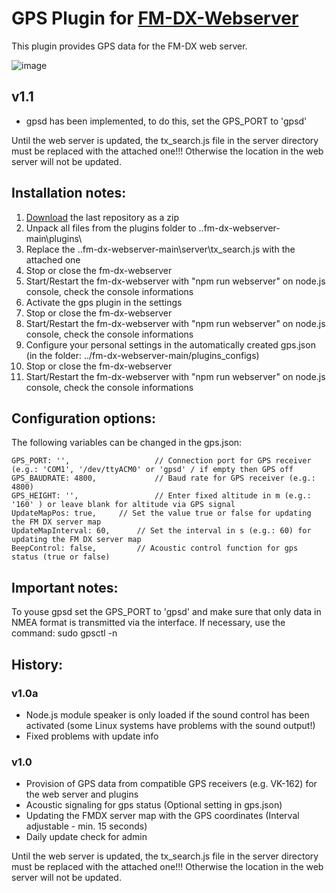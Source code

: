 # GPS Plugin for [FM-DX-Webserver](https://github.com/NoobishSVK/fm-dx-webserver)

This plugin provides GPS data for the FM-DX web server.

![image](https://github.com/user-attachments/assets/4d589495-74c8-4e9f-bd69-82f0f4a964f5)

## v1.1

- gpsd has been implemented, to do this, set the GPS_PORT to 'gpsd'

Until the web server is updated, the tx_search.js file in the server directory must be replaced with the attached one!!! Otherwise the location in the web server will not be updated. 

## Installation notes:

1. [Download](https://github.com/Highpoint2000/gps/releases) the last repository as a zip
2. Unpack all files from the plugins folder to ..fm-dx-webserver-main\plugins\
3. Replace the ..fm-dx-webserver-main\server\tx_search.js with the attached one 
4. Stop or close the fm-dx-webserver
5. Start/Restart the fm-dx-webserver with "npm run webserver" on node.js console, check the console informations
6. Activate the gps plugin in the settings
7. Stop or close the fm-dx-webserver
8. Start/Restart the fm-dx-webserver with "npm run webserver" on node.js console, check the console informations
9. Configure your personal settings in the automatically created gps.json (in the folder: ../fm-dx-webserver-main/plugins_configs)
10. Stop or close the fm-dx-webserver
11. Start/Restart the fm-dx-webserver with "npm run webserver" on node.js console, check the console informations

## Configuration options:

The following variables can be changed in the gps.json:

	GPS_PORT: '',                  	// Connection port for GPS receiver (e.g.: 'COM1', '/dev/ttyACM0' or 'gpsd' / if empty then GPS off
    GPS_BAUDRATE: 4800,          	// Baud rate for GPS receiver (e.g.: 4800)        
    GPS_HEIGHT: '',              	// Enter fixed altitude in m (e.g.: '160' ) or leave blank for altitude via GPS signal 
	UpdateMapPos: true,		// Set the value true or false for updating the FM DX server map
	UpdateMapInterval: 60,		// Set the interval in s (e.g.: 60) for updating the FM DX server map
	BeepControl: false,  		// Acoustic control function for gps status (true or false)

## Important notes:

To youse gpsd set the GPS_PORT to 'gpsd' and make sure that only data in NMEA format is transmitted via the interface. If necessary, use the command: sudo gpsctl -n


## History:

### v1.0a

- Node.js module speaker is only loaded if the sound control has been activated (some Linux systems have problems with the sound output!)
- Fixed problems with update info

### v1.0

- Provision of GPS data from compatible GPS receivers (e.g. VK-162) for the web server and plugins
- Acoustic signaling for gps status (Optional setting in gps.json)
- Updating the FMDX server map with the GPS coordinates (Interval adjustable - min. 15 seconds)
- Daily update check for admin

Until the web server is updated, the tx_search.js file in the server directory must be replaced with the attached one!!! Otherwise the location in the web server will not be updated. 
